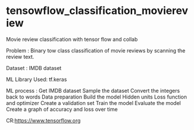# tensowflow_classification_moviereview
Movie review classification with tensor flow and collab


Problem : Binary tow class classification of movie reviews by scanning the review text. 

Dataset : IMDB dataset

ML Library Used: tf.keras


ML process : 
Get IMDB dataset
Sample the  dataset
Convert the integers back to words
Data preparation
Build the model
Hidden units
Loss function and optimizer
Create a validation set
Train the model
Evaluate the model
Create a graph of accuracy and loss over time

CR:https://www.tensorflow.org 

